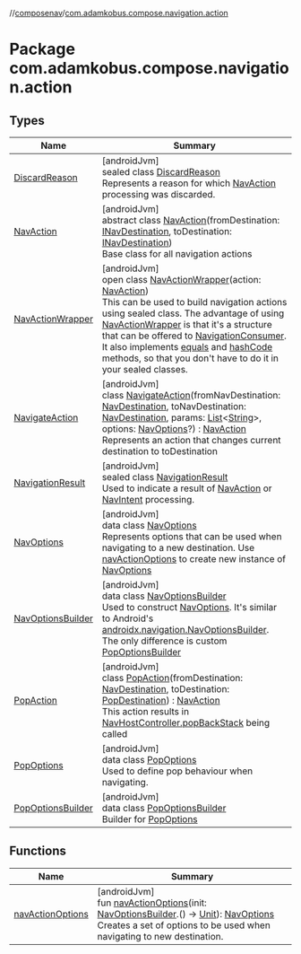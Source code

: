 //[composenav](../../index.md)/[com.adamkobus.compose.navigation.action](index.md)

# Package com.adamkobus.compose.navigation.action

## Types

| Name | Summary |
|---|---|
| [DiscardReason](-discard-reason/index.md) | [androidJvm]<br>sealed class [DiscardReason](-discard-reason/index.md)<br>Represents a reason for which [NavAction](-nav-action/index.md) processing was discarded. |
| [NavAction](-nav-action/index.md) | [androidJvm]<br>abstract class [NavAction](-nav-action/index.md)(fromDestination: [INavDestination](../com.adamkobus.compose.navigation.destination/-i-nav-destination/index.md), toDestination: [INavDestination](../com.adamkobus.compose.navigation.destination/-i-nav-destination/index.md))<br>Base class for all navigation actions |
| [NavActionWrapper](-nav-action-wrapper/index.md) | [androidJvm]<br>open class [NavActionWrapper](-nav-action-wrapper/index.md)(action: [NavAction](-nav-action/index.md))<br>This can be used to build navigation actions using sealed class. The advantage of using [NavActionWrapper](-nav-action-wrapper/index.md) is that it's a structure that can be offered to [NavigationConsumer](../com.adamkobus.compose.navigation/-navigation-consumer/index.md). It also implements [equals](-nav-action-wrapper/equals.md) and [hashCode](-nav-action-wrapper/hash-code.md) methods, so that you don't have to do it in your sealed classes. |
| [NavigateAction](-navigate-action/index.md) | [androidJvm]<br>class [NavigateAction](-navigate-action/index.md)(fromNavDestination: [NavDestination](../com.adamkobus.compose.navigation.destination/-nav-destination/index.md), toNavDestination: [NavDestination](../com.adamkobus.compose.navigation.destination/-nav-destination/index.md), params: [List](https://kotlinlang.org/api/latest/jvm/stdlib/kotlin.collections/-list/index.html)&lt;[String](https://kotlinlang.org/api/latest/jvm/stdlib/kotlin/-string/index.html)&gt;, options: [NavOptions](-nav-options/index.md)?) : [NavAction](-nav-action/index.md)<br>Represents an action that changes current destination to toDestination |
| [NavigationResult](-navigation-result/index.md) | [androidJvm]<br>sealed class [NavigationResult](-navigation-result/index.md)<br>Used to indicate a result of [NavAction](-nav-action/index.md) or [NavIntent](../com.adamkobus.compose.navigation.intent/-nav-intent/index.md) processing. |
| [NavOptions](-nav-options/index.md) | [androidJvm]<br>data class [NavOptions](-nav-options/index.md)<br>Represents options that can be used when navigating to a new destination. Use [navActionOptions](nav-action-options.md) to create new instance of [NavOptions](-nav-options/index.md) |
| [NavOptionsBuilder](-nav-options-builder/index.md) | [androidJvm]<br>data class [NavOptionsBuilder](-nav-options-builder/index.md)<br>Used to construct [NavOptions](-nav-options/index.md). It's similar to Android's [androidx.navigation.NavOptionsBuilder](https://developer.android.com/reference/kotlin/androidx/navigation/NavOptionsBuilder.html). The only difference is custom [PopOptionsBuilder](-pop-options-builder/index.md) |
| [PopAction](-pop-action/index.md) | [androidJvm]<br>class [PopAction](-pop-action/index.md)(fromDestination: [NavDestination](../com.adamkobus.compose.navigation.destination/-nav-destination/index.md), toDestination: [PopDestination](../com.adamkobus.compose.navigation.destination/-pop-destination/index.md)) : [NavAction](-nav-action/index.md)<br>This action results in [NavHostController.popBackStack](https://developer.android.com/reference/kotlin/androidx/navigation/NavHostController.html#popbackstack) being called |
| [PopOptions](-pop-options/index.md) | [androidJvm]<br>data class [PopOptions](-pop-options/index.md)<br>Used to define pop behaviour when navigating. |
| [PopOptionsBuilder](-pop-options-builder/index.md) | [androidJvm]<br>data class [PopOptionsBuilder](-pop-options-builder/index.md)<br>Builder for [PopOptions](-pop-options/index.md) |

## Functions

| Name | Summary |
|---|---|
| [navActionOptions](nav-action-options.md) | [androidJvm]<br>fun [navActionOptions](nav-action-options.md)(init: [NavOptionsBuilder](-nav-options-builder/index.md).() -&gt; [Unit](https://kotlinlang.org/api/latest/jvm/stdlib/kotlin/-unit/index.html)): [NavOptions](-nav-options/index.md)<br>Creates a set of options to be used when navigating to new destination. |
